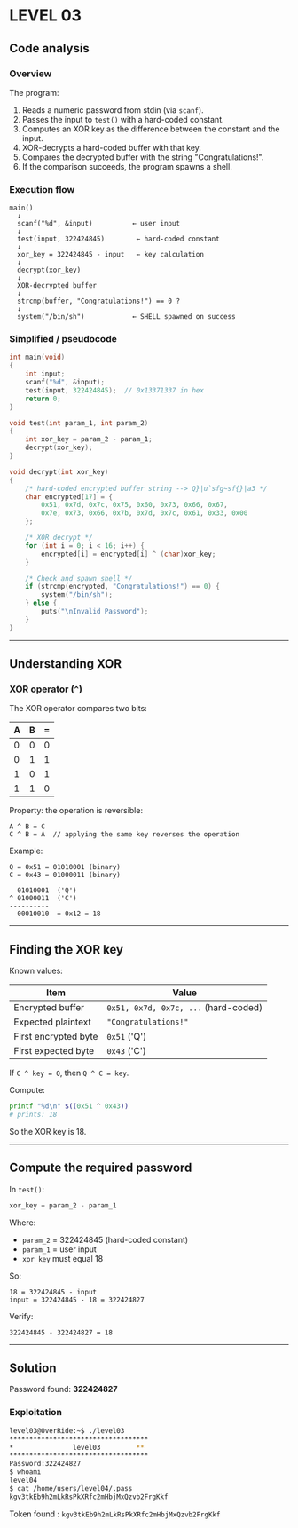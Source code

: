 # LEVEL 03

## Code analysis

### Overview

The program:

1. Reads a numeric password from stdin (via `scanf`).
2. Passes the input to `test()` with a hard-coded constant.
3. Computes an XOR key as the difference between the constant and the input.
4. XOR-decrypts a hard-coded buffer with that key.
5. Compares the decrypted buffer with the string "Congratulations!".
6. If the comparison succeeds, the program spawns a shell.

### Execution flow

```text
main()
  ↓
  scanf("%d", &input)          ← user input
  ↓
  test(input, 322424845)        ← hard-coded constant
  ↓
  xor_key = 322424845 - input   ← key calculation
  ↓
  decrypt(xor_key)
  ↓
  XOR-decrypted buffer
  ↓
  strcmp(buffer, "Congratulations!") == 0 ?
  ↓
  system("/bin/sh")            ← SHELL spawned on success
```

### Simplified / pseudocode

```c
int main(void)
{
    int input;
    scanf("%d", &input);
    test(input, 322424845);  // 0x13371337 in hex
    return 0;
}

void test(int param_1, int param_2)
{
    int xor_key = param_2 - param_1;
    decrypt(xor_key);
}

void decrypt(int xor_key)
{
    /* hard-coded encrypted buffer string --> Q}|u`sfg~sf{}|a3 */
    char encrypted[17] = {
        0x51, 0x7d, 0x7c, 0x75, 0x60, 0x73, 0x66, 0x67,
        0x7e, 0x73, 0x66, 0x7b, 0x7d, 0x7c, 0x61, 0x33, 0x00
    };

    /* XOR decrypt */
    for (int i = 0; i < 16; i++) {
        encrypted[i] = encrypted[i] ^ (char)xor_key;
    }

    /* Check and spawn shell */
    if (strcmp(encrypted, "Congratulations!") == 0) {
        system("/bin/sh");
    } else {
        puts("\nInvalid Password");
    }
}
```

---

## Understanding XOR

### XOR operator (`^`)

The XOR operator compares two bits:

| A | B | = |
|---|---|---|
| 0 | 0 | 0 |
| 0 | 1 | 1 |
| 1 | 0 | 1 |
| 1 | 1 | 0 |

Property: the operation is reversible:

```
A ^ B = C
C ^ B = A  // applying the same key reverses the operation
```

Example:

```
Q = 0x51 = 01010001 (binary)
C = 0x43 = 01000011 (binary)

  01010001  ('Q')
^ 01000011  ('C')
----------
  00010010  = 0x12 = 18
```

---

## Finding the XOR key

Known values:

| Item | Value |
|------|-------|
| Encrypted buffer | `0x51, 0x7d, 0x7c, ...` (hard-coded) |
| Expected plaintext | `"Congratulations!"` |
| First encrypted byte | `0x51` ('Q') |
| First expected byte | `0x43` ('C') |

If `C ^ key = Q`, then `Q ^ C = key`.

Compute:

```bash
printf "%d\n" $((0x51 ^ 0x43))
# prints: 18
```

So the XOR key is 18.

---

## Compute the required password

In `test()`:

```c
xor_key = param_2 - param_1
```

Where:

- `param_2` = 322424845 (hard-coded constant)
- `param_1` = user input
- `xor_key` must equal 18

So:

```
18 = 322424845 - input
input = 322424845 - 18 = 322424827
```

Verify:

```
322424845 - 322424827 = 18
```

---

## Solution

Password found: **322424827**

### Exploitation

```bash
level03@OverRide:~$ ./level03
***********************************
*               level03         **
***********************************
Password:322424827
$ whoami
level04
$ cat /home/users/level04/.pass
kgv3tkEb9h2mLkRsPkXRfc2mHbjMxQzvb2FrgKkf
```

Token found : `kgv3tkEb9h2mLkRsPkXRfc2mHbjMxQzvb2FrgKkf`
